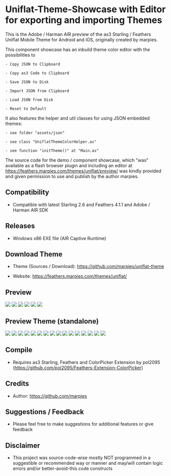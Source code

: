 # Uniflat-Theme-Showcase with Editor for exporting and importing Themes

This is the Adobe / Harman AIR preview of the as3 Starling / Feathers Uniflat Mobile Theme for Android and iOS,
originally created by marpies.

This component showcase has an inbuild theme color editor with the possibilities to

    - Copy JSON to Clipboard
    
    - Copy as3 Code to Clipboard

    - Save JSON to Disk

    - Import JSON from Clipboard

    - Load JSON from Disk

    - Reset to Default

It also features the helper and util classes for using JSON embedded themes:

    - see folder "assets/json"

    - see class "UniflatThemeColorHelper.as" 

    - see function "initTheme()" at "Main.as"

The source code for the demo / component showcase, which "was" available as a flash browser plugin and including an
editor at https://feathers.marpies.com/themes/uniflat/preview/ was kindly provided and given permission to use and
publish by the author marpies.

## Compatibility

- Compatible with latest Starling 2.6 and Feathers 4.1.1 and Adobe / Harman AIR SDK

## Releases

- Windows x86 EXE file (AIR Captive Runtime)

## Download Theme

- Theme (Sources / Download): https://github.com/marpies/uniflat-theme

- Website: https://feathers.marpies.com/themes/uniflat/

## Preview

![](preview/Editor01.png?raw=true)
![](preview/Editor02.png?raw=true)
![](preview/Editor03.png?raw=true)
![](preview/Editor04.png?raw=true)
![](preview/Editor05.png?raw=true)
![](preview/Editor06.png?raw=true)

## Preview Theme (standalone)

![](preview/Screenshot00.png?raw=true)
![](preview/Screenshot01.png?raw=true)
![](preview/Screenshot02.png?raw=true)
![](preview/Screenshot03.png?raw=true)
![](preview/Screenshot04.png?raw=true)
![](preview/Screenshot05.png?raw=true)
![](preview/Screenshot06.png?raw=true)
![](preview/Screenshot07.png?raw=true)
![](preview/Screenshot08.png?raw=true)
![](preview/Screenshot09.png?raw=true)
![](preview/Screenshot10.png?raw=true)
![](preview/Screenshot11.png?raw=true)
![](preview/Screenshot12.png?raw=true)
![](preview/Screenshot13.png?raw=true)
![](preview/Screenshot14.png?raw=true)
![](preview/Screenshot15.png?raw=true)

## Compile

- Requires as3 Starling, Feathers and ColorPicker Extension by
  pol2095 (https://github.com/pol2095/Feathers-Extension-ColorPicker)

## Credits

- Author: https://github.com/marpies

## Suggestions / Feedback

- Please feel free to make suggestions for additional features or give feedback

## Disclaimer

- This project was source-code-wise mostly NOT programmed in a suggestible or recommended way or manner and may/will
  contain logic errors and/or better-avoid-this code constructs




